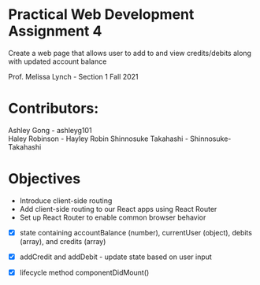 # Practical Web Development Assignment 4
Create a web page that allows user to add to and view credits/debits along with updated account balance

Prof. Melissa Lynch - Section 1 Fall 2021

# Contributors:
Ashley Gong - ashleyg101  
Haley Robinson - Hayley Robin
Shinnosuke Takahashi - Shinnosuke-Takahashi

# Objectives 
- Introduce client-side routing
- Add client-side routing to our React apps using React Router
- Set up React Router to enable common browser behavior


- [x] state containing accountBalance (number), currentUser (object), debits (array), and credits (array)
- [x] addCredit and addDebit - update state based on user input
- [x] lifecycle method componentDidMount()


